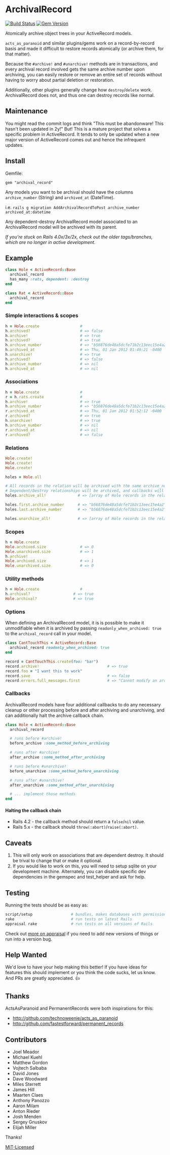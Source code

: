 # ArchivalRecord

[![Build Status](https://travis-ci.org/janxious/archival_record.svg?branch=main)](https://travis-ci.org/janxious/archival_record)
[![Gem Version](https://badge.fury.io/rb/archival_record.svg)](https://badge.fury.io/rb/archival_record)

Atomically archive object trees in your ActiveRecord models.

`acts_as_paranoid` and similar plugins/gems work on a record-by-record basis and made it difficult to restore records atomically (or archive them, for that matter).

Because the `#archive!` and `#unarchive!` methods are in transactions, and every archival record involved gets the same archive number upon archiving, you can easily restore or remove an entire set of records without having to worry about partial deletion or restoration.

Additionally, other plugins generally change how `destroy`/`delete` work. ArchivalRecord does not, and thus one can destroy records like normal.

## Maintenance

You might read the commit logs and think "This must be abandonware! This hasn't been updated in 2y!" But! This is a mature project that solves a specific problem in ActiveRecord. It tends to only be updated when a new major version of ActiveRecord comes out and hence the infrequent updates.

## Install

Gemfile:

`gem "archival_record"`

Any models you want to be archival should have the columns `archive_number` (String) and `archived_at` (DateTime).

i.e. `rails g migration AddArchivalRecordToPost archive_number archived_at:datetime`

Any dependent-destroy ArchivalRecord model associated to an ArchivalRecord model will be archived with its parent.

_If you're stuck on Rails 4.0x/3x/2x, check out the older tags/branches, which are no longer in active development._

## Example

``` ruby
class Hole < ActiveRecord::Base
  archival_record
  has_many :rats, dependent: :destroy
end

class Rat < ActiveRecord::Base
  archival_record
end
```

### Simple interactions & scopes

``` ruby
h = Hole.create                  #
h.archived?                      # => false
h.archive!                       # => true
h.archived?                      # => true
h.archive_number                 # => "b56876de48a5dcfe71b2c13eec15e4a2"
h.archived_at                    # => Thu, 01 Jan 2012 01:49:21 -0400
h.unarchive!                     # => true
h.archived?                      # => false
h.archive_number                 # => nil
h.archived_at                    # => nil
```

### Associations

``` ruby
h = Hole.create                  #
r = h.rats.create                #
h.archive!                       # => true
h.archive_number                 # => "b56876de48a5dcfe71b2c13eec15e4a2"
r.archived_at                    # => Thu, 01 Jan 2012 01:52:12 -0400
r.archived?                      # => true
h.unarchive!                     # => true
h.archive_number                 # => nil
r.archived_at                    # => nil
r.archived?                      # => false
```

### Relations

```ruby
Hole.create!
Hole.create!
Hole.create!

holes = Hole.all

# All records in the relation will be archived with the same archive_number.
# Dependent/Destroy relationships will be archived, and callbacks will still be honored.
holes.archive_all!              # => [array of Hole records in the relation]

holes.first.archive_number      # => "b56876de48a5dcfe71b2c13eec15e4a2"
holes.last.archive_number       # => "b56876de48a5dcfe71b2c13eec15e4a2"

holes.unarchive_all!            # => [array of Hole records in the relation]
```

### Scopes

``` ruby
h = Hole.create
Hole.archived.size               # => 0
Hole.unarchived.size             # => 1
h.archive!
Hole.archived.size               # => 1
Hole.unarchived.size             # => 0
```

### Utility methods

``` ruby
h = Hole.create                  #
h.archival?                   # => true
Hole.archival?                # => true
```

### Options

When defining an ArchivalRecord model, it is is possible to make it unmodifiable
when it is archived by passing `readonly_when_archived: true` to the
`archival_record` call in your model.

``` ruby
class CantTouchThis < ActiveRecord::Base
  archival_record readonly_when_archived: true
end

record = CantTouchThis.create(foo: "bar")
record.archive!                              # => true
record.foo = "I want this to work"
record.save                                  # => false
record.errors.full_messages.first            # => "Cannot modify an archived record."
```

### Callbacks

ArchivalRecord models have four additional callbacks to do any necessary cleanup or other processing before and after archiving and unarchiving, and can additionally halt the archive callback chain.

``` ruby
class Hole < ActiveRecord::Base
  archival_record

  # runs before #archive!
  before_archive :some_method_before_archiving

  # runs after #archive!
  after_archive :some_method_after_archiving

  # runs before #unarchive!
  before_unarchive :some_method_before_unarchiving

  # runs after #unarchive!
  after_unarchive :some_method_after_unarchiving

  # ... implement those methods
end
```

#### Halting the callback chain

* Rails 4.2 - the callback method should return a `false`/`nil` value.
* Rails 5.x - the callback should `throw(:abort)`/`raise(:abort)`.

## Caveats

1. This will only work on associations that are dependent destroy. It
should be trival to change that or make it optional.
1. If you would like to work on this, you will need to setup sqlite on your development machine. Alternately, you can disable specific dev dependencies in the gemspec and test_helper and ask for help.

## Testing

Running the tests should be as easy as:

```  bash
script/setup                 # bundles, makes databases with permissions
rake                         # run tests on latest Rails
appraisal rake               # run tests on all versions of Rails
```

Check out [more on appraisal](https://github.com/thoughtbot/appraisal#usage) if you need to add new versions of things or run into a version bug.

## Help Wanted

We'd love to have your help making this better! If you have ideas for features this should implement or you think the code sucks, let us know. And PRs are greatly appreciated. :+1:

## Thanks

ActsAsParanoid and PermanentRecords were both inspirations for this:

* http://github.com/technoweenie/acts_as_paranoid
* http://github.com/fastestforward/permanent_records

## Contributors

* Joel Meador
* Michael Kuehl
* Matthew Gordon
* Vojtech Salbaba
* David Jones
* Dave Woodward
* Miles Sterrett
* James Hill
* Maarten Claes
* Anthony Panozzo
* Aaron Milam
* Anton Rieder
* Josh Menden
* Sergey Gnuskov
* Elijah Miller

Thanks!

[MIT-Licensed](LICENSE)
